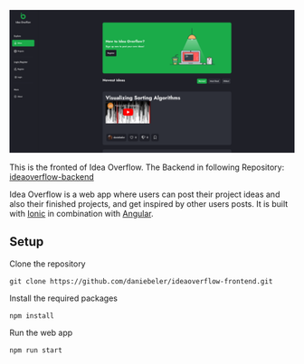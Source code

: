 ![Screenshot of homepage of IdeaOverflow](https://github.com/daniebeler/ideaoverflow-frontend/blob/1fc4c79a1025c0fdd501a71b7ed575c0cb456c0e/src/assets/images/screenshot_home.png)

This is the fronted of Idea Overflow. The Backend in following Repository: [ideaoverflow-backend](https://github.com/daniebeler/ideaoverflow-backend)

Idea Overflow is a web app where users can post their project ideas and also their finished projects, and get inspired by other users posts. It is built with [Ionic](https://ionicframework.com) in combination with [Angular](https://angular.io).

## Setup

Clone the repository

```
git clone https://github.com/daniebeler/ideaoverflow-frontend.git
```

Install the required packages

```
npm install
```

Run the web app

```
npm run start
```
